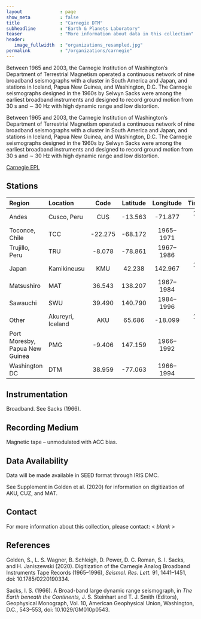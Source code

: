 ```yaml
---
layout              : page
show_meta           : false
title               : "Carnegie DTM"
subheadline         : "Earth & Planets Laboratory"
teaser              : "More information about data in this collection"
header:
   image_fullwidth  : "organizations_resampled.jpg"
permalink           : "/organizations/carnegie"
---
```


Between 1965 and 2003, the Carnegie Institution of Washington’s Department of Terrestrial Magnetism operated a continuous network of nine broadband seismographs with a cluster in South America and Japan, and stations in Iceland, Papua New Guinea, and Washington, D.C. The Carnegie seismographs designed in the 1960s by Selwyn Sacks were among the earliest broadband instruments and designed to record ground motion from  30 s and ∼ 30 Hz with high dynamic range and low distortion.

Between 1965 and 2003, the Carnegie Institution of Washington’s Department of Terrestrial Magnetism operated a continuous network of nine broadband seismographs with a cluster in South America and Japan, and stations in Iceland, Papua New Guinea, and Washington, D.C. The Carnegie seismographs designed in the 1960s by Selwyn Sacks were among the earliest broadband instruments and designed to record ground motion from  30 s and ∼ 30 Hz with high dynamic range and low distortion.

[Carnegie EPL](https://epl.carnegiescience.edu/)

## Stations

**Region** | **Location** | **Code** | **Latitude** | **Longitude** | **Timespan** | **Components**
| :--- | :--- | :---: | :---: | :---: | :---: | :---: 
Andes  | Cusco, Peru |  CUS | -13.563  |  -71.877  | 1966–1986  |  3
| Toconce, Chile  | TCC  | -22.275 | -68.172  | 1965–1971  |  3
| Trujillo, Peru  | TRU | -8.078 | -78.861 | 1967–1986 |  1
Japan  |  Kamikineusu  | KMU |  42.238 | 142.967 | 1967–1996  | 3
| Matsushiro  | MAT |  36.543 | 138.207 | 1967–1984  | 3
| Sawauchi  | SWU | 39.490 | 140.790| 1984–1996  | 3
Other |  Akureyri, Iceland  | AKU | 65.686 | -18.099 | 1972–2003  | 3
| Port Moresby, Papua New Guinea  | PMG |  -9.406 | 147.159  | 1966–1992  | 1
| Washington DC  | DTM | 38.959 | -77.063  | 1966–1994 |  3

## Instrumentation
Broadband. See Sacks (1966).

## Recording Medium
Magnetic tape – unmodulated with ACC bias.

## Data Availability
Data will be made available in SEED format through IRIS DMC.

See Supplement in Golden et al. \(2020\) for information on digitization of AKU, CUZ, and MAT.

## Contact
For more information about this collection, please contact: \< *blank* \>

## References
Golden, S., L. S. Wagner, B. Schleigh, D. Power, D. C. Roman, S. I. Sacks, and H. Janiszewski (2020). Digitization of the Carnegie Analog Broadband Instruments Tape Records (1965–1996), *Seismol. Res. Lett.* 91, 1441–1451, doi: 10.1785/0220190334.

Sacks, I. S. (1966). A Broad-band large dynamic range seismograph, in *The Earth beneath the Continents,* J. S. Steinhart and T. J. Smith (Editors), Geophysical Monograph, Vol. 10, American Geophysical Union, Washington, D.C., 543–553, doi: 10.1029/GM010p0543.
